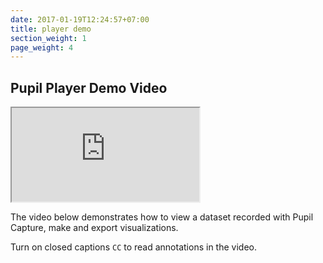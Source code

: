 ```yaml
---
date: 2017-01-19T12:24:57+07:00
title: player demo
section_weight: 1
page_weight: 4
---
```


## Pupil Player Demo Video

<iframe src="https://www.youtube.com/embed/7vQuL29P9ow" ></iframe>

The video below demonstrates how to view a dataset recorded with Pupil Capture, make and export visualizations.

Turn on closed captions `CC` to read annotations in the video.